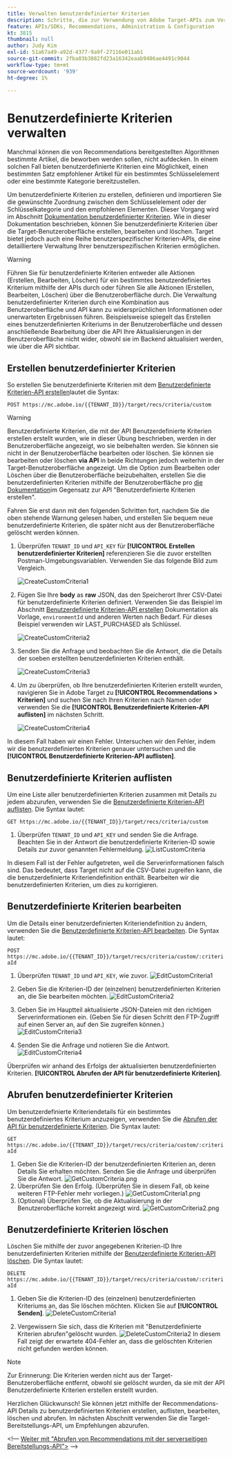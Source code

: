 ```yaml
---
title: Verwalten benutzerdefinierter Kriterien
description: Schritte, die zur Verwendung von Adobe Target-APIs zum Verwalten, Erstellen, Auflisten, Bearbeiten, Abrufen und Löschen von Adobe Target Recommendations-Kriterien erforderlich sind.
feature: APIs/SDKs, Recommendations, Administration & Configuration
kt: 3815
thumbnail: null
author: Judy Kim
exl-id: 51a67a49-a92d-4377-9a9f-27116e011ab1
source-git-commit: 2fba03b3882fd23a16342eaab9406ae4491c9044
workflow-type: tm+mt
source-wordcount: '939'
ht-degree: 1%

---
```


# Benutzerdefinierte Kriterien verwalten

Manchmal können die von Recommendations bereitgestellten Algorithmen bestimmte Artikel, die beworben werden sollen, nicht aufdecken. In einem solchen Fall bieten benutzerdefinierte Kriterien eine Möglichkeit, einen bestimmten Satz empfohlener Artikel für ein bestimmtes Schlüsselelement oder eine bestimmte Kategorie bereitzustellen.

Um benutzerdefinierte Kriterien zu erstellen, definieren und importieren Sie die gewünschte Zuordnung zwischen dem Schlüsselelement oder der Schlüsselkategorie und den empfohlenen Elementen. Dieser Vorgang wird im Abschnitt [Dokumentation benutzerdefinierter Kriterien](https://experienceleague.adobe.com/docs/target/using/recommendations/criteria/recommendations-csv.html). Wie in dieser Dokumentation beschrieben, können Sie benutzerdefinierte Kriterien über die Target-Benutzeroberfläche erstellen, bearbeiten und löschen. Target bietet jedoch auch eine Reihe benutzerspezifischer Kriterien-APIs, die eine detailliertere Verwaltung Ihrer benutzerspezifischen Kriterien ermöglichen.

>[!WARNING]
>
>Führen Sie für benutzerdefinierte Kriterien entweder alle Aktionen (Erstellen, Bearbeiten, Löschen) für ein bestimmtes benutzerdefiniertes Kriterium mithilfe der APIs durch oder führen Sie alle Aktionen (Erstellen, Bearbeiten, Löschen) über die Benutzeroberfläche durch. Die Verwaltung benutzerdefinierter Kriterien durch eine Kombination aus Benutzeroberfläche und API kann zu widersprüchlichen Informationen oder unerwarteten Ergebnissen führen. Beispielsweise spiegelt das Erstellen eines benutzerdefinierten Kriteriums in der Benutzeroberfläche und dessen anschließende Bearbeitung über die API Ihre Aktualisierungen in der Benutzeroberfläche nicht wider, obwohl sie im Backend aktualisiert werden, wie über die API sichtbar.

## Erstellen benutzerdefinierter Kriterien

So erstellen Sie benutzerdefinierte Kriterien mit dem [Benutzerdefinierte Kriterien-API erstellen](https://developer.adobe.com/target/administer/recommendations-api/#operation/createCriteriaCustom)lautet die Syntax:

`POST https://mc.adobe.io/{{TENANT_ID}}/target/recs/criteria/custom`

>[!WARNING]
>
>Benutzerdefinierte Kriterien, die mit der API Benutzerdefinierte Kriterien erstellen erstellt wurden, wie in dieser Übung beschrieben, werden in der Benutzeroberfläche angezeigt, wo sie beibehalten werden. Sie können sie nicht in der Benutzeroberfläche bearbeiten oder löschen. Sie können sie bearbeiten oder löschen **via API** in beide Richtungen jedoch weiterhin in der Target-Benutzeroberfläche angezeigt. Um die Option zum Bearbeiten oder Löschen über die Benutzeroberfläche beizubehalten, erstellen Sie die benutzerdefinierten Kriterien mithilfe der Benutzeroberfläche pro [die Dokumentation](https://experienceleague.adobe.com/docs/target/using/recommendations/criteria/recommendations-csv.html)im Gegensatz zur API &quot;Benutzerdefinierte Kriterien erstellen&quot;.

Fahren Sie erst dann mit den folgenden Schritten fort, nachdem Sie die oben stehende Warnung gelesen haben, und erstellen Sie bequem neue benutzerdefinierte Kriterien, die später nicht aus der Benutzeroberfläche gelöscht werden können.

1. Überprüfen `TENANT_ID` und `API_KEY` für **[!UICONTROL Erstellen benutzerdefinierter Kriterien]** referenzieren Sie die zuvor erstellten Postman-Umgebungsvariablen. Verwenden Sie das folgende Bild zum Vergleich.

   ![CreateCustomCriteria1](assets/CreateCustomCriteria1.png)

1. Fügen Sie Ihre **body** as **raw** JSON, das den Speicherort Ihrer CSV-Datei für benutzerdefinierte Kriterien definiert. Verwenden Sie das Beispiel im Abschnitt [Benutzerdefinierte Kriterien-API erstellen](https://developer.adobe.com/target/administer/recommendations-api/#operation/getAllCriteriaCustom) Dokumentation als Vorlage, `environmentId` und anderen Werten nach Bedarf. Für dieses Beispiel verwenden wir LAST_PURCHASED als Schlüssel.

   ![CreateCustomCriteria2](assets/CreateCustomCriteria2.png)

1. Senden Sie die Anfrage und beobachten Sie die Antwort, die die Details der soeben erstellten benutzerdefinierten Kriterien enthält.

   ![CreateCustomCriteria3](assets/CreateCustomCriteria3.png)

1. Um zu überprüfen, ob Ihre benutzerdefinierten Kriterien erstellt wurden, navigieren Sie in Adobe Target zu **[!UICONTROL Recommendations > Kriterien]** und suchen Sie nach Ihren Kriterien nach Namen oder verwenden Sie die **[!UICONTROL Benutzerdefinierte Kriterien-API auflisten]** im nächsten Schritt.

   ![CreateCustomCriteria4](assets/CreateCustomCriteria4.png)

In diesem Fall haben wir einen Fehler. Untersuchen wir den Fehler, indem wir die benutzerdefinierten Kriterien genauer untersuchen und die **[!UICONTROL Benutzerdefinierte Kriterien-API auflisten]**.

## Benutzerdefinierte Kriterien auflisten

Um eine Liste aller benutzerdefinierten Kriterien zusammen mit Details zu jedem abzurufen, verwenden Sie die [Benutzerdefinierte Kriterien-API auflisten](https://developer.adobe.com/target/administer/recommendations-api/#operation/getAllCriteriaCustom). Die Syntax lautet:

`GET https://mc.adobe.io/{{TENANT_ID}}/target/recs/criteria/custom`

1. Überprüfen `TENANT_ID` und `API_KEY` und senden Sie die Anfrage. Beachten Sie in der Antwort die benutzerdefinierte Kriterien-ID sowie Details zur zuvor genannten Fehlermeldung.
   ![ListCustomCriteria](assets/ListCustomCriteria.png)

In diesem Fall ist der Fehler aufgetreten, weil die Serverinformationen falsch sind. Das bedeutet, dass Target nicht auf die CSV-Datei zugreifen kann, die die benutzerdefinierte Kriteriendefinition enthält. Bearbeiten wir die benutzerdefinierten Kriterien, um dies zu korrigieren.

## Benutzerdefinierte Kriterien bearbeiten

Um die Details einer benutzerdefinierten Kriteriendefinition zu ändern, verwenden Sie die [Benutzerdefinierte Kriterien-API bearbeiten](https://developer.adobe.com/target/administer/recommendations-api/#operation/updateCriteriaCustom). Die Syntax lautet:

`POST https://mc.adobe.io/{{TENANT_ID}}/target/recs/criteria/custom/:criteriaId`

1. Überprüfen `TENANT_ID` und `API_KEY`, wie zuvor.
   ![EditCustomCriteria1](assets/EditCustomCriteria1.png)

1. Geben Sie die Kriterien-ID der (einzelnen) benutzerdefinierten Kriterien an, die Sie bearbeiten möchten.
   ![EditCustomCriteria2](assets/EditCustomCriteria2.png)

1. Geben Sie im Hauptteil aktualisierte JSON-Dateien mit den richtigen Serverinformationen ein. (Geben Sie für diesen Schritt den FTP-Zugriff auf einen Server an, auf den Sie zugreifen können.)
   ![EditCustomCriteria3](assets/EditCustomCriteria3.png)

1. Senden Sie die Anfrage und notieren Sie die Antwort.
   ![EditCustomCriteria4](assets/EditCustomCriteria4.png)

Überprüfen wir anhand des Erfolgs der aktualisierten benutzerdefinierten Kriterien. **[!UICONTROL Abrufen der API für benutzerdefinierte Kriterien]**.

## Abrufen benutzerdefinierter Kriterien

Um benutzerdefinierte Kriteriendetails für ein bestimmtes benutzerdefiniertes Kriterium anzuzeigen, verwenden Sie die [Abrufen der API für benutzerdefinierte Kriterien](https://developer.adobe.com/target/administer/recommendations-api/#operation/getCriteriaCustom). Die Syntax lautet:

`GET https://mc.adobe.io/{{TENANT_ID}}/target/recs/criteria/custom/:criteriaId`

1. Geben Sie die Kriterien-ID der benutzerdefinierten Kriterien an, deren Details Sie erhalten möchten. Senden Sie die Anfrage und überprüfen Sie die Antwort.
   ![GetCustomCriteria.png](assets/GetCustomCriteria.png)
1. Überprüfen Sie den Erfolg. (Überprüfen Sie in diesem Fall, ob keine weiteren FTP-Fehler mehr vorliegen.)
   ![GetCustomCriteria1.png](assets/GetCustomCriteria1.png)
1. (Optional) Überprüfen Sie, ob die Aktualisierung in der Benutzeroberfläche korrekt angezeigt wird.
   ![GetCustomCriteria2.png](assets/GetCustomCriteria2.png)

## Benutzerdefinierte Kriterien löschen

Löschen Sie mithilfe der zuvor angegebenen Kriterien-ID Ihre benutzerdefinierten Kriterien mithilfe der [Benutzerdefinierte Kriterien-API löschen](https://developer.adobe.com/target/administer/recommendations-api/#operation/deleteCriteriaCustom). Die Syntax lautet:

`DELETE https://mc.adobe.io/{{TENANT_ID}}/target/recs/criteria/custom/:criteriaId`

1. Geben Sie die Kriterien-ID des (einzelnen) benutzerdefinierten Kriteriums an, das Sie löschen möchten. Klicken Sie auf **[!UICONTROL Senden]**.
   ![DeleteCustomCriteria1](assets/DeleteCustomCriteria1.png)

1. Vergewissern Sie sich, dass die Kriterien mit &quot;Benutzerdefinierte Kriterien abrufen&quot;gelöscht wurden.
   ![DeleteCustomCriteria2](assets/DeleteCustomCriteria2.png)
In diesem Fall zeigt der erwartete 404-Fehler an, dass die gelöschten Kriterien nicht gefunden werden können.

>[!NOTE]
>
>Zur Erinnerung: Die Kriterien werden nicht aus der Target-Benutzeroberfläche entfernt, obwohl sie gelöscht wurden, da sie mit der API Benutzerdefinierte Kriterien erstellen erstellt wurden.

Herzlichen Glückwunsch! Sie können jetzt mithilfe der Recommendations-API Details zu benutzerdefinierten Kriterien erstellen, auflisten, bearbeiten, löschen und abrufen. Im nächsten Abschnitt verwenden Sie die Target-Bereitstellungs-API, um Empfehlungen abzurufen.

&lt;!— [Weiter mit &quot;Abrufen von Recommendations mit der serverseitigen Bereitstellungs-API&quot;>](fetch-recs-server-side-delivery-api.md) —>

